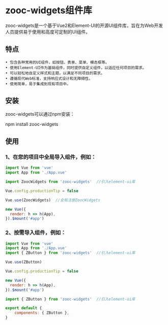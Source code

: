 # zooc-widgets组件库

zooc-widgets是一个基于Vue2和Element-UI的开源UI组件库，旨在为Web开发人员提供易于使用和高度可定制的UI组件。

## 特点
```
• 包含各种常用的UI组件，如按钮、表单、菜单、模态框等。
• 使用Element-UI作为基础组件，同时提供自定义组件，以适应任何项目的需求。
• 可以轻松地自定义样式和主题，以满足不同项目的需求。
• 遵循现代Web标准，支持响应式设计和无障碍性。
• 使用简单，易于集成到现有项目中。
```
## 安装

zooc-widgets可以通过npm安装：

npm install zooc-widgets


## 使用

### 1、在您的项目中全局导入组件，例如：

```javascript
import Vue from 'vue'
import App from './App.vue'

import ZoocWidgets from 'zooc-widgets'  //引入element-ui库

Vue.config.productionTip = false

Vue.use(ZoocWidgets)  //全局注册ZoocWidgets

new Vue({
  render: h => h(App),
}).$mount('#app')
```

### 2、按需导入组件，例如：
```javascript
import Vue from 'vue'
import App from './App.vue'
import { ZButton } from 'zooc-widgets'  //引入element-ui库

Vue.use(ZButton)

Vue.config.productionTip = false

new Vue({
  render: h => h(App),
}).$mount('#app')
```

```javascript
import { ZButton } from 'zooc-widgets'  //引入element-ui库

export default {
    components: { ZButton },
}
```
